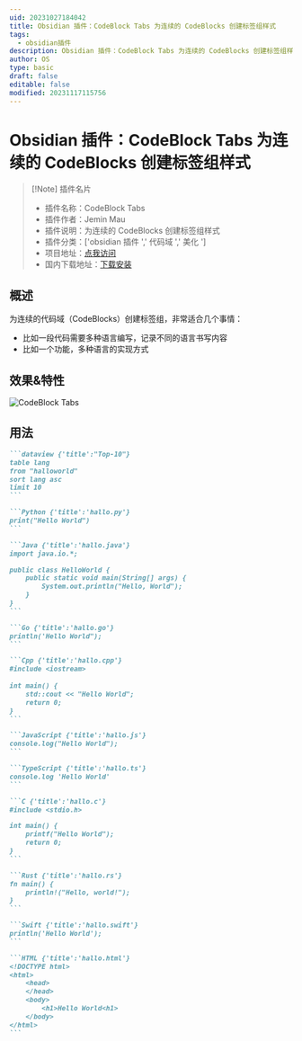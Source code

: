 ```yaml
---
uid: 20231027184042
title: Obsidian 插件：CodeBlock Tabs 为连续的 CodeBlocks 创建标签组样式
tags:
  - obsidian插件
description: Obsidian 插件：CodeBlock Tabs 为连续的 CodeBlocks 创建标签组样式
author: OS
type: basic
draft: false
editable: false
modified: 20231117115756
---
```


# Obsidian 插件：CodeBlock Tabs 为连续的 CodeBlocks 创建标签组样式

> [!Note] 插件名片
> - 插件名称：CodeBlock Tabs
> - 插件作者：Jemin Mau
> - 插件说明：为连续的 CodeBlocks 创建标签组样式
> - 插件分类：['obsidian 插件 ',' 代码域 ',' 美化 ']
> - 项目地址：[点我访问](https://github.com/JeminMau/Obsidian-CodeBlock-Tabs)
> - 国内下载地址：[下载安装](https://pkmer.cn/products/plugin/pluginMarket/?codeblock-tabs)

## 概述

为连续的代码域（CodeBlocks）创建标签组，非常适合几个事情：

- 比如一段代码需要多种语言编写，记录不同的语言书写内容
- 比如一个功能，多种语言的实现方式

## 效果&特性

![CodeBlock Tabs](https://cdn.pkmer.cn/covers/codeblock-tabs.gif!pkmer)

## 用法

~~~markdown
```dataview {'title':"Top-10"}
table lang
from "halloworld"
sort lang asc
limit 10
```

```Python {'title':'hallo.py'}
print("Hello World")
```

```Java {'title':'hallo.java'}
import java.io.*;

public class HelloWorld {
    public static void main(String[] args) {
        System.out.println("Hello, World");
    }
}
```

```Go {'title':'hallo.go'}
println('Hello World");
```

```Cpp {'title':'hallo.cpp'}
#include <iostream>
 
int main() {
    std::cout << "Hello World";
    return 0;
}
```

```JavaScript {'title':'hallo.js'}
console.log("Hello World");
```

```TypeScript {'title':'hallo.ts'}
console.log 'Hello World'
```

```C {'title':'hallo.c'}
#include <stdio.h>

int main() {
    printf("Hello World");
    return 0;
}
```

```Rust {'title':'hallo.rs'}
fn main() {
    println!("Hello, world!");
}
```

```Swift {'title':'hallo.swift'}
println('Hello World');
```

```HTML {'title':'hallo.html'}
<!DOCTYPE html>
<html>
    <head>
    </head>
    <body>
        <h1>Hello World<h1>
    </body>
</html>
```
~~~

